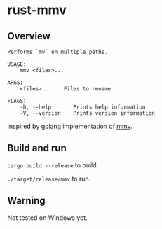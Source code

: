 # rust-mmv

## Overview

```
Performs `mv` on multiple paths.

USAGE:
    mmv <files>...

ARGS:
    <files>...    Files to rename

FLAGS:
    -h, --help       Prints help information
    -V, --version    Prints version information
```

Inspired by golang implementation of [mmv](https://github.com/itchyny/mmv).

## Build and run

`cargo build --release` to build.

`./target/release/mmv` to run.

## Warning

Not tested on Windows yet.
